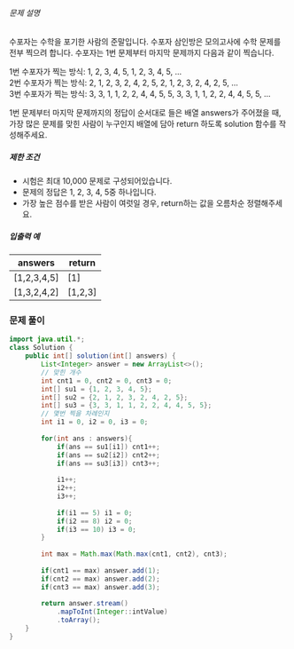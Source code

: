 ###### 문제 설명

수포자는 수학을 포기한 사람의 준말입니다. 수포자 삼인방은 모의고사에 수학 문제를 전부 찍으려 합니다. 수포자는 1번 문제부터 마지막 문제까지 다음과 같이 찍습니다.

1번 수포자가 찍는 방식: 1, 2, 3, 4, 5, 1, 2, 3, 4, 5, ...  
2번 수포자가 찍는 방식: 2, 1, 2, 3, 2, 4, 2, 5, 2, 1, 2, 3, 2, 4, 2, 5, ...  
3번 수포자가 찍는 방식: 3, 3, 1, 1, 2, 2, 4, 4, 5, 5, 3, 3, 1, 1, 2, 2, 4, 4, 5, 5, ...

1번 문제부터 마지막 문제까지의 정답이 순서대로 들은 배열 answers가 주어졌을 때, 가장 많은 문제를 맞힌 사람이 누구인지 배열에 담아 return 하도록 solution 함수를 작성해주세요.

##### 제한 조건

- 시험은 최대 10,000 문제로 구성되어있습니다.
- 문제의 정답은 1, 2, 3, 4, 5중 하나입니다.
- 가장 높은 점수를 받은 사람이 여럿일 경우, return하는 값을 오름차순 정렬해주세요.

##### 입출력 예

|answers|return|
|---|---|
|[1,2,3,4,5]|[1]|
|[1,3,2,4,2]|[1,2,3]|

### 문제 풀이

```java
import java.util.*;
class Solution {
    public int[] solution(int[] answers) {
        List<Integer> answer = new ArrayList<>();
        // 맞힌 개수
        int cnt1 = 0, cnt2 = 0, cnt3 = 0;
        int[] su1 = {1, 2, 3, 4, 5};
        int[] su2 = {2, 1, 2, 3, 2, 4, 2, 5};
        int[] su3 = {3, 3, 1, 1, 2, 2, 4, 4, 5, 5};
        // 몇번 찍을 차례인지
        int i1 = 0, i2 = 0, i3 = 0;
        
        for(int ans : answers){
            if(ans == su1[i1]) cnt1++;
            if(ans == su2[i2]) cnt2++;
            if(ans == su3[i3]) cnt3++;
            
            i1++;
            i2++;
            i3++;
            
            if(i1 == 5) i1 = 0;
            if(i2 == 8) i2 = 0;
            if(i3 == 10) i3 = 0;
        }
        
        int max = Math.max(Math.max(cnt1, cnt2), cnt3);
        
        if(cnt1 == max) answer.add(1);
        if(cnt2 == max) answer.add(2);
        if(cnt3 == max) answer.add(3);
        
        return answer.stream()
            .mapToInt(Integer::intValue)
            .toArray();
    }
}
```